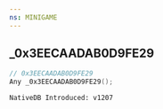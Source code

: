 ```yaml
---
ns: MINIGAME
---
```

## _0x3EECAADAB0D9FE29

```c
// 0x3EECAADAB0D9FE29
Any _0x3EECAADAB0D9FE29();
```

```
NativeDB Introduced: v1207
```

